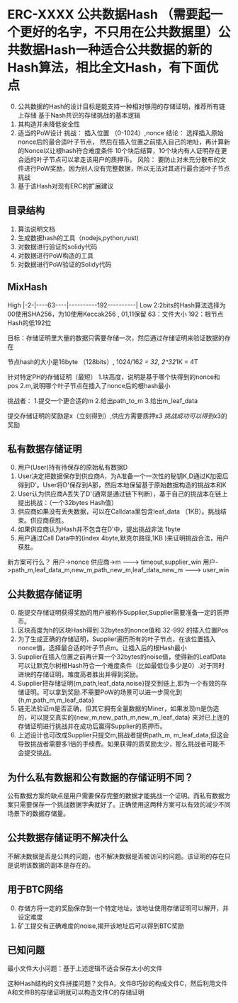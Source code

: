 # ERC-XXXX 公共数据Hash （需要起一个更好的名字，不只用在公共数据里）公共数据Hash一种适合公共数据的新的Hash算法，相比全文Hash，有下面优点
0. 公共数据的Hash的设计目标是能支持一种相对够用的存储证明，推荐所有链上存储
    基于Nash共识的存储挑战的基本逻辑
1. 其构造并未降低安全性
2. 适当的PoW设计 
    挑战： 插入位置 （0-1024）,nonce
    结论： 选择插入原始nonce后的最合适叶子节点， 然后在插入位置之前插入自己的地址，再计算新的Nonce以让根hash符合难度条件
    10个块后结算，10个块内有人证明存在更合适的叶子节点可以拿走该用户的质押币。
    风险： 要防止对未充分散布的文件进行PoW奖励，因为别人没有完整数据，所以无法对其进行最合适叶子节点挑战
3. 基于该Hash对现有ERC的扩展建议 

## 目录结构
1. 算法说明文档
2. 生成数据hash的工具（nodejs,python,rust)
3. 对数据进行验证的solidy代码
4. 对数据进行PoW构造的工具
5. 对数据进行PoW验证的Solidy代码

## MixHash
High |-2-|----63----|----------192----------| Low
2:2bits的Hash算法选择为00使用SHA256，为10使用Keccak256 , 01,11保留
63：文件大小
192：根节点Hash的低192位

目标：存储证明里大量的数据只需要存储一次，然后通过存储证明来验证数据的存在



节点hash的大小是16byte （128bits）, 1024/16*2 = 32, 2^32*1K = 4T


针对特定PH的存储证明（最短）
1.块高度，说明是基于哪个快得到的nonce和pos
2.m,说明哪个叶子节点在插入了nonce后的根hash最小


挑战者：
1.提交一个更合适的m
2.给出path_to_m
3.给出m_leaf_data

提交存储证明的奖励是x（立刻得到）,供应方需要质押x*3
挑战成功可以得到x*3的奖励


## 私有数据存储证明
0. 用户(User)持有待保存的原始私有数据D
1. User决定把数据保存到供应商A，为A准备一个一次性的秘钥K,D通过K加密后得到D'。User将D'保存到A那，然后本地保留基于原始数据构造的挑战本和K
2. User认为供应商A丢失了D'(通常是通过链下判断），基于自己的挑战本在链上提出挑战：（一个32bytes Hash值） 
3. 供应商如果没有丢失数据，可以在Calldata里包含leaf_data （1KB）。挑战结束。供应商获胜。
4. 如果供应商认为Hash并不包含在D'中，提出挑战非法 1byte
5. 用户通过Call Data中的(index 4byte,默克尔路径,1KB )来证明挑战合法，用户获胜。

新方案可行么？
用户->nonce
供应商->m  ---> timeout,supplier_win
用户->path_m,leaf_data_m,new_m,path_new_m,leaf_data_new_m ---> user_win


## 公共数据存储证明 

0. 能提交存储证明获得奖励的用户被称作Supplier,Supplier需要准备一定的质押币。
1. 区块高度为h的区块Hash得到 32bytes的nonce值和 32-992 的插入位置Pos
2. 为了生成正确的存储证明，Supplier遍历所有的叶子节点，在该位置插入nonce值，选择最合适的叶子节点m。让插入后的根Hash最小
3. Supplier在插入位置之前再计算一个32bytes的noise值，使得新的LeafData可以让默克尔树根Hash符合一个难度条件（比如最低位多少是0）.对于同时进块的存储证明，难度高者胜出并得到奖励。
4. Supplier把存储证明{m,path,leaf_data,noise}提交到链上,即为一个有效的存储证明。可以拿到奖励.不需要PoW的场景可以进一步简化到 {h,m,path_m,m_leaf_data}
5. 链无法验证m是否正确，但其它拥有全量数据的Miner，如果发现m是伪造的，可以提交真实的{new_m,new_path_m,new_m_leaf_data} 来对已上连的存储证明进行挑战并在成功后赢得Supplier的质押币。 
6. 上述设计也可改成Supplier只提交m,挑战者提供path_m, m_leaf_data,但这会导致挑战者需要多1倍的手续费。如果获得的质奖励太少，那么挑战者可能不会提交挑战。

## 为什么私有数据和公有数据的存储证明不同？

公有数据方案的缺点是用户需要保存完整的数据才能挑战一个证明。而私有数据方案只需要保存一个挑战数据字典就好了。正确使用这两种方案可以有效的减少不同场景下的数据存储量。



## 公共数据存储证明不解决什么
不解决数据是否是公共的问题，也不解决数据是否被访问的问题。该证明的存在只是说明该数据的副本是存在的。


## 用于BTC网络
0. 存储方将一定的奖励保存到一个特定地址，该地址使用存储证明可以解开，并设定难度
1. 矿工提交有正确难度的noise,揭开该地址后可以得到BTC奖励



## 已知问题
最小文件大小问题：基于上述逻辑不适合保存太小的文件

这种Hash结构的文件拼接问题？文件A，文件B巧妙的构成文件C，然后利用文件A和文件B的存储证明就可以构造文件C的存储证明
